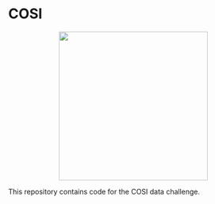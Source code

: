 # COSI
<p align="center">
<img width="300"  src="Data_Challenge_Home/Images/COSI_mission_updated.png">
</p>

This repository contains code for the COSI data challenge.
